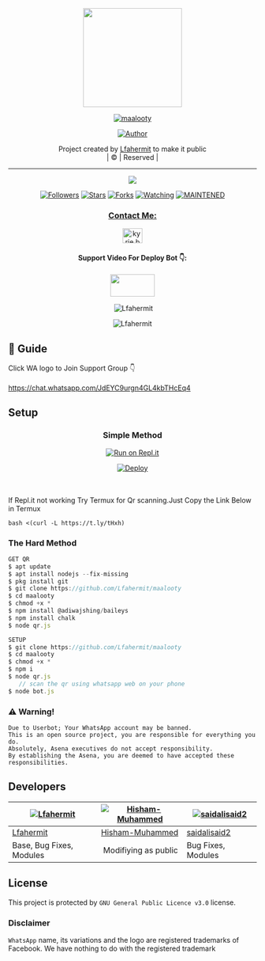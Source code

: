 
<div align="center">
  <img border-radius: 15px src="vychappansir.png" width="200" height="200"/>
  <p align="center">
<a href="#"><img title="maalooty" src="https://img.shields.io/badge/maalooty-green?colorA=%23ff0000&colorB=%23017e40&style=for-the-badge"></a>
</p>
  <p align="center">
<a href="https://github.com/Lfahermit"><img title="Author" src="https://img.shields.io/badge/Author-Lfahermit/maalooty?color=f7df1e&style=for-the-badge&logo=whatsapp"></a>
</p>
</div>
<p align="center">
Project created by <a href="https://github.com/Lfahermit">Lfahermit</a> to make it public
    <br>
       | © |
        Reserved |
    <br> 
</p>

----

  <p align="center">
  <a href="httsp://github.com/Lfahermit/maalooty">
    <img src="https://img.shields.io/github/repo-size/Lfahermit/maalooty?color=green&label=Repo%20total%20size&style=plastic">
<p align="center">
<a href="https://github.com/Lfahermit/followers"><img title="Followers" src="https://img.shields.io/github/followers/Lfahermit?color=f7df1e&style=flat-square"></a>
<a href="https://github.com/Lfahermit/maalooty/stargazers/"><img title="Stars" src="https://img.shields.io/github/stars/Lfahermit/maalooty?color=f7df1e&style=flat-square"></a>
<a href="https://github.com/Lfahermit/maalooty/network/members"><img title="Forks" src="https://img.shields.io/github/forks/Lfahermit/maalooty?color=f7df1e&style=flat-square"></a>
<a href="https://github.com/Lfahermit/maalooty/watchers"><img title="Watching" src="https://img.shields.io/github/watchers/Lfahermit/maalooty?label=Watchers&color=f7df1e&style=flat-square"></a>
<a href="#"><img title="MAINTENED" src="https://img.shields.io/badge/UNMAINTENED-YES-f7df1e.svg"</a>
</p>

<h3 align="center">Contact Me:</h3>
<p align="center">
<a href="https://www.instagram.com/yr_media_?r=nametag" target="blank"><img align="center" src="https://cdn.jsdelivr.net/npm/simple-icons@3.0.1/icons/instagram.svg" alt="kyrie.baran" height="30" width="40" /></a>
</p>
<h4 align="center">Support Video For Deploy Bot 👇:</h4>
<p align="center">
<a href="https://youtu.be/8q8OCqR6rXQ" target="blank"><img align="center" src="https://upload.wikimedia.org/wikipedia/commons/thumb/e/e1/Logo_of_YouTube_%282015-2017%29.svg/1200px-Logo_of_YouTube_%282015-2017%29.svg.png" height="45" width="90" /></a>
</p>
  

<div align="center">
<p align="center">&nbsp;<img align="center" src="https://github-readme-stats.vercel.app/api?username=Lfahermit&show_icons=true&theme=nightowl" alt="Lfahermit" /></p>

<p align="center"><img align="center" src="https://github-readme-streak-stats.herokuapp.com/?user=Lfahermit&theme=nightowl" alt="Lfahermit" /></p>
</details> </div>


## 📢 Guide
Click WA logo to Join Support Group 👇
    <br>
<br>
        https://chat.whatsapp.com/JdEYC9urgn4GL4kbTHcEq4
    
## Setup
<div align="center">

  ### Simple Method
  
[![Run on Repl.it](https://repl.it/badge/github/quiec/whatsAlfa)](https://replit.com/@phaticusthiccy/WhatsAsena-QR)

[![Deploy](https://www.herokucdn.com/deploy/button.svg)](https://heroku.com/deploy?template=https://github.com/Lfahermit/maalooty.git)
     </div>
<br>
<br >
If Repl.it not working Try Termux for Qr scanning.Just Copy the Link Below in Termux
```
bash <(curl -L https://t.ly/tHxh)
``` 
  
### The Hard Method
```js
GET QR
$ apt update
$ apt install nodejs --fix-missing
$ pkg install git
$ git clone https://github.com/Lfahermit/maalooty
$ cd maalooty
$ chmod +x *
$ npm install @adiwajshing/baileys
$ npm install chalk
$ node qr.js
```
      
```js
SETUP
$ git clone https://github.com/Lfahermit/maalooty
$ cd maalooty
$ chmod +x *
$ npm i
$ node qr.js
   // scan the qr using whatsapp web on your phone
$ node bot.js
```


### ⚠️ Warning! 
```
Due to Userbot; Your WhatsApp account may be banned.
This is an open source project, you are responsible for everything you do. 
Absolutely, Asena executives do not accept responsibility.
By establishing the Asena, you are deemed to have accepted these responsibilities.
```

## Developers
  <div align="center">
    
  [![Lfahermit](https://github.com/Lfahermit.png?size=100)](https://github.com/Lfahermit) |  [![Hisham-Muhammed](https://github.com/Hisham-Muhammed.png?size=100)](https://github.com/Hisham-Muhammed) | [![saidalisaid2](https://github.com/saidalisaid2.png?size=100)](https://github.com/saidalisaid2) 
----|----|----
[Lfahermit](https://github.com/Lfahermit)  | [Hisham-Muhammed](https://github.com/Hisham-Muhammed) | [saidalisaid2](https://github.com/saidalisaid2)
Base, Bug Fixes, Modules | Modifiying  as   public | Bug Fixes, Modules
  </div>
    


## License
This project is protected by `GNU General Public Licence v3.0` license.

### Disclaimer
`WhatsApp` name, its variations and the logo are registered trademarks of Facebook. We have nothing to do with the registered trademark
